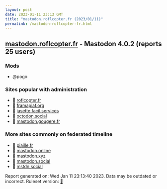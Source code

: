 ```yaml
---
layout: post
date: 2023-01-11 23:13 GMT
title: "mastodon.roflcopter.fr (2023/01/11)"
permalink: /mastodon-roflcopter-fr.html
---
```



## [mastodon.roflcopter.fr](https://mastodon.roflcopter.fr) - Mastodon 4.0.2 (reports 25 users)

### Mods
 * @pogo

### Sites popular with administration

* 🐘 [roflcopter.fr](/roflcopter-fr.html)
* 🐘 [framapiaf.org](/framapiaf-org.html)
* 🐘 [jasette.facil.services](/jasette-facil-services.html)
* 🐘 [octodon.social](/octodon-social.html)
* 🐘 [mastodon.gougere.fr](/mastodon-gougere-fr.html)

### More sites commonly on federated timeline

* 🐘 [piaille.fr](/piaille-fr.html)
* 🐘 [mastodon.online](/mastodon-online.html)
* 🐘 [mastodon.xyz](/mastodon-xyz.html)
* 🐘 [mastodon.social](/mastodon-social.html)
* 🐘 [mstdn.social](/mstdn-social.html)

Report generated on: Wed Jan 11 23:13:40 2023. Data may be outdated or incorrect.
Ruleset version: [🧁](/version-cupcake)
